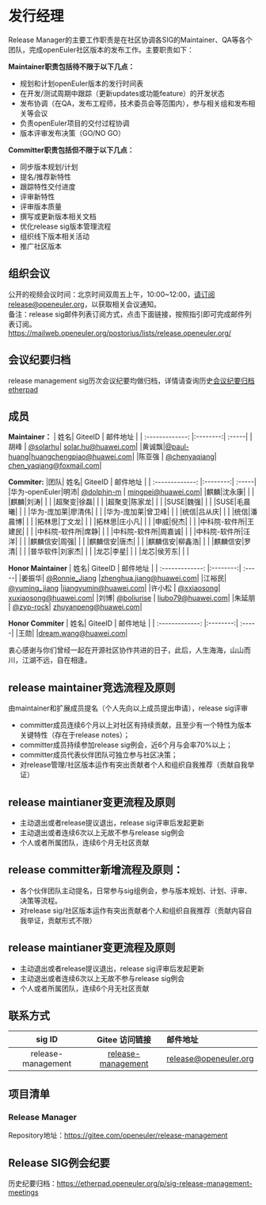# 发行经理

Release Manager的主要工作职责是在社区协调各SIG的Maintainer、QA等各个团队，完成openEuler社区版本的发布工作。主要职责如下：

**Maintainer职责包括待不限于以下几点：**
- 规划和计划openEuler版本的发行时间表
- 在开发/测试周期中跟踪（更新updates或功能feature）的开发状态
- 发布协调（在QA，发布工程师，技术委员会等范围内），参与相关组和发布相关等会议
- 负责openEuler项目的交付过程协调
- 版本评审发布决策（GO/NO GO）

**Committer职责包括但不限于以下几点：**
- 同步版本规划/计划
- 提名/推荐新特性
- 跟踪特性交付进度
- 评审新特性
- 评审版本质量
- 撰写或更新版本相关文档
- 优化release sig版本管理流程
- 组织线下版本相关活动
- 推广社区版本


## 组织会议

公开的视频会议时间：北京时间双周五上午，10:00~12:00，请订阅release@openeuler.org，以获取相关会议通知。  
备注：release sig邮件列表订阅方式，点击下面链接，按照指引即可完成邮件列表订阅。  
https://mailweb.openeuler.org/postorius/lists/release.openeuler.org/  

## 会议纪要归档
release management sig历次会议纪要均做归档，详情请查询历史[会议纪要归档etherpad](https://etherpad.openeuler.org/p/sig-release-management-meetings)

## 成员
**Maintainer：**
| 姓名| GiteeID           | 邮件地址  |
| :-------------: |:--------:| :-----|
|胡峰 | [@solarhu](https://gitee.com/solarhu)| solar.hu@huawei.com|
|黄诚飘|[@paul-huang](https://gitee.com/paul-huang)|huangchengpiao@huawei.com|
|陈亚强  | [@chenyaqiang](https://gitee.com/chenyaqiang)|  chen_yaqiang@foxmail.com|

**Commiter:**
|团队| 姓名| GiteeID           | 邮件地址  |
| :-------------: |:--------:| :-----|
|华为-openEuler|明沛| [@dolphin-m](https://gitee.com/dolphin-m) | mingpei@huawei.com|
|麒麟|沈永康|	|	|
|麒麟|刘涛|	|	|
|超聚变|徐磊|	|	|
|超聚变|陈家龙|	|	|
|SUSE|魏强|	|	|
|SUSE|毛晨曦|	|	|
|华为-庞加莱|廖清伟|	|	|
|华为-庞加莱|曾卫峰|	|	|
|统信|吕从庆|	|	|
|统信|潘晨博|	|	|
|拓林思|丁文龙|	|	|
|拓林思|庄小凡|	|	|
|申威|倪杰|	|	|
|中科院-软件所|王建民|	|	|
|中科院-软件所|席静|	|	|
|中科院-软件所|周嘉诚|	|	|
|中科院-软件所|汪洋|	|	|
|麒麟信安|周强|	|	|
|麒麟信安|唐杰|	|	|
|麒麟信安|柳鑫浩|	|	|
|麒麟信安|罗清|	|	|
|普华软件|刘家杰|	|	|
|龙芯|李星|	|	|
|龙芯|侯芳东|	|	|

**Honor Maintainer**
| 姓名| GiteeID           | 邮件地址  |
| :-------------: |:--------:| :-----|
|姜振华| [@Ronnie_Jiang](https://gitee.com/Ronnie_Jiang) |zhenghua.jiang@huawei.com|
|江裕民| [@yuming_jiang](https://gitee.com/yuming_jiang)  |jiangyumin@huawei.com|
|许小松  | [@xxiaosong](https://gitee.com/xxiaosong)|  xuxiaosong@huawei.com| 
|刘博| [@boliurise](https://gitee.com/boliurise) | liubo79@huawei.com|
|朱延朋  | [@zyp-rock](https://gitee.com/zyp-rock)|  zhuyanpeng@huawei.com|

**Honor Commiter**
| 姓名| GiteeID           | 邮件地址  |
| :-------------: |:--------:| :-----|
|王勋| |dream.wang@huawei.com|

衷心感谢与你们曾经一起在开源社区协作共进的日子，此后，人生海海，山山而川，江湖不远，自在相逢。

## release maintainer竞选流程及原则
由maintainer和扩展成员提名（个人先向以上成员提出申请），release sig评审
- committer成员连续6个月以上对社区有持续贡献，且至少有一个特性为版本关键特性（存在于release notes）；
- committer成员持续参加release sig例会，近6个月与会率70%以上；
- committer成员代表伙伴团队可独立参与社区决策；
- 对release管理/社区版本运作有突出贡献者个人和组织自我推荐（贡献自我举证）

## release maintianer变更流程及原则
- 主动退出或者release提议退出，release sig评审后发起更新
- 主动退出或者连续6次以上无故不参与release sig例会
- 个人或者所属团队，连续6个月无社区贡献

## release committer新增流程及原则：
- 各个伙伴团队主动提名，日常参与sig组例会，参与版本规划、计划、评审、决策等流程。
- 对release sig/社区版本运作有突出贡献者个人和组织自我推荐（贡献内容自我举证，贡献形式不限）


## release maintianer变更流程及原则
- 主动退出或者release提议退出，release sig评审后发起更新
- 主动退出或者连续6次以上无故不参与release sig例会
- 个人或者所属团队，连续6个月无社区贡献


## 联系方式
| sig ID| Gitee 访问链接           | 邮件地址  |
| :-------------: |:--------:| :-----|
|release-management|[release-management](https://gitee.com/openeuler/release-management/)|release@openeuler.org|



## 项目清单

### Release Manager

Repository地址：https://gitee.com/openeuler/release-management

## Release SIG例会纪要

历史纪要归档：https://etherpad.openeuler.org/p/sig-release-management-meetings
